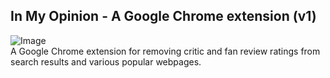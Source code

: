## In My Opinion - A Google Chrome extension (v1)

![Image](../master/images/imo.png)  
A Google Chrome extension for removing critic and fan review ratings from search results and various popular webpages.

